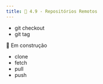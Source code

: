 ```yaml
---
title: 🚧 4.9 - Repositórios Remotos
---
```

- git checkout
- git tag

🚧 Em construção

- clone
- fetch
- pull
- push
